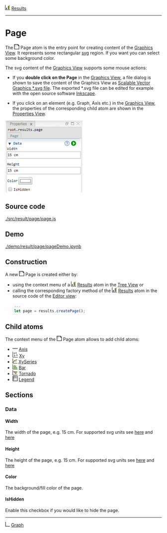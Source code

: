 ![](../../../../icons/results.png) [Results](../results.md)

----

# Page

The ![](../../../../icons/page.png) Page atom is the entry point for creating content of the [Graphics View](../../../views/graphicsView.md). It represents some rectangular [svg](https://en.wikipedia.org/wiki/Scalable_Vector_Graphics) region. If you want you can select some background color.

The svg content of the [Graphics View](../../../views/graphicsView.md) supports some mouse actions:

* If you **double click on the Page** in the [Graphics View](../../../views/graphicsView.md), a file dialog is shown to save the content of the Graphics View as [Scalable Vector Graphics \*.svg file](https://en.wikipedia.org/wiki/Scalable_Vector_Graphics). The exported \*.svg file can be edited for example with the open source software [Inkscape](https://inkscape.org/).

* If you click on an element (e.g. Graph, Axis etc.) in the [Graphics View](../../../views/graphicsView.md), the properties of the corresponding child atom are shown in the [Properties View](../../../views/propertiesView.md).

![](../../../images/page.png)

## Source code

[./src/result/page/page.js](../../../../src/result/page/page.js)

## Demo

[./demo/result/page/pageDemo.ipynb](../../../../demo/result/page/pageDemo.ipynb)

## Construction
		
A new ![](../../../../icons/page.png) Page is created either by: 

* using the context menu of a ![](../../../../icons/results.png) [Results](../results.md) atom in the [Tree View](../../../views/treeView.md) or
* calling the corresponding factory method of the ![](../../../../icons/results.png) [Results](../results.md) atom in the source code of the [Editor view](../../../views/editorView.md):

```javascript
    ...
    let page = results.createPage();	     
```

## Child atoms

The context menu of the ![](../../../../icons/page.png) Page atom allows to add child atoms: 

* ![](../../../../icons/axis.png) [Axis](../axis/axis.md)
* ![](../../../../icons/xy.png) [Xy](../xy/xy.md)
* ![](../../../../icons/xySeries.png) [XySeries](../xySeries/xySeries.md)
* ![](../../../../icons/bar.png) [Bar](../bar/bar.md)
* ![](../../../../icons/tornado.png) [Tornado](../tornado/tornado.md)
* ![](../../../../icons/legend.png) [Legend](../legend/legend.md)


## Sections

### Data

#### Width

The width of the page, e.g. 15 cm. For supported svg units see [here](https://www.w3.org/TR/css3-values/#absolute-lengths) and [here](https://www.w3.org/TR/css3-values/#relative-lengths) 

#### Height

The height of the page, e.g. 15 cm. For supported svg units see [here](https://www.w3.org/TR/css3-values/#absolute-lengths) and [here](https://www.w3.org/TR/css3-values/#relative-lengths) 

#### Color

The background/fill color of the page.

#### IsHidden

Enable this checkbox if you would like to hide the page.

----

![](../../../../icons/graph.png) [Graph](../graph/graph.md)

